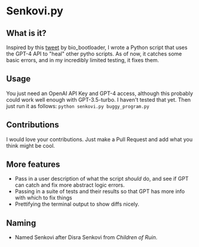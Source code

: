 # Senkovi.py

## What is it?
Inspired by this [tweet](https://twitter.com/bio_bootloader/status/1636880208304431104?s=20) by bio_bootloader, I wrote a Python script that uses the GPT-4 API to "heal" other pytho scripts. As of now, it catches some basic errors, and in my incredibly limited testing, it fixes them.

## Usage
You just need an OpenAI API Key and GPT-4 access, although this probably could work well enough with GPT-3.5-turbo. I haven't tested that yet.
Then just run it as follows:
`python senkovi.py buggy_program.py`

## Contributions
I would love your contributions. Just make a Pull Request and add what you think might be cool.

## More features
- Pass in a user description of what the script *should* do, and see if GPT can catch and fix more abstract logic errors.
- Passing in a suite of tests and their results so that GPT has more info with which to fix things
- Prettifying the terminal output to show diffs nicely.

## Naming
- Named Senkovi after Disra Senkovi from *Children of Ruin*.
